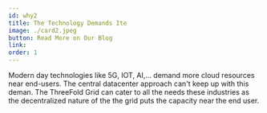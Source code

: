 ```yaml
---
id: why2
title: The Technology Demands Ite
image: ./card2.jpeg
button: Read More on Our Blog
link:
order: 1
---
```


Modern day technologies like 5G, IOT, AI,... demand more cloud resources near end-users. The central datacenter approach can't keep up with this deman. The ThreeFold Grid can cater to all the needs these industries as the decentralized nature of the the grid puts the capacity near the end user.

